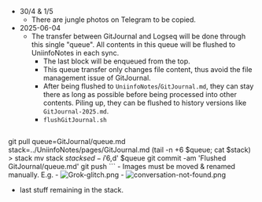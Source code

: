 - 30/4 & 1/5
  - There are jungle photos on Telegram to be copied.
- 2025-06-04
  - The transfer between GitJournal and Logseq will be done through this single "queue". All contents in this queue will be flushed to UniinfoNotes in each sync.
    - The last block will be enqueued from the top.
    - This queue transfer only changes file content, thus avoid the file management issue of GitJournal.
    - After being flushed to `UniinfoNotes`/`GitJournal.md`, they can stay there as long as possible before being processed into other contents. Piling up, they can be flushed to history versions like `GitJournal-2025.md`.
    - `flushGitJournal.sh`
      ```sh
git pull
queue=GitJournal/queue.md
stack=../UniinfoNotes/pages/GitJournal.md
(tail -n +6 $queue; cat $stack) > stack
mv stack $stack
sed -i '6,$d' $queue
git commit -am 'Flushed GitJournal/queue.md'
git push
      ```
    - Images must be moved & renamed manually. E.g.
      - ![Grok-glitch.png](./img/d98b3b84fb8c3cee11c64a663cc79e41.png)
      - ![conversation-not-found.png](./img/9578cb1c92c865619736101ad4bd5364.png)
- last stuff remaining in the stack.